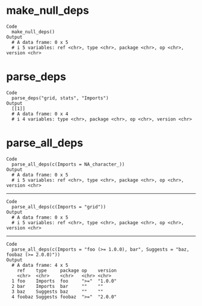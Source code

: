 # make_null_deps

    Code
      make_null_deps()
    Output
      # A data frame: 0 x 5
      # i 5 variables: ref <chr>, type <chr>, package <chr>, op <chr>, version <chr>

# parse_deps

    Code
      parse_deps("grid, stats", "Imports")
    Output
      [[1]]
      # A data frame: 0 x 4
      # i 4 variables: type <chr>, package <chr>, op <chr>, version <chr>
      

# parse_all_deps

    Code
      parse_all_deps(c(Imports = NA_character_))
    Output
      # A data frame: 0 x 5
      # i 5 variables: ref <chr>, type <chr>, package <chr>, op <chr>, version <chr>

---

    Code
      parse_all_deps(c(Imports = "grid"))
    Output
      # A data frame: 0 x 5
      # i 5 variables: ref <chr>, type <chr>, package <chr>, op <chr>, version <chr>

---

    Code
      parse_all_deps(c(Imports = "foo (>= 1.0.0), bar", Suggests = "baz, foobaz (>= 2.0.0)"))
    Output
      # A data frame: 4 x 5
        ref    type     package op    version
        <chr>  <chr>    <chr>   <chr> <chr>  
      1 foo    Imports  foo     ">="  "1.0.0"
      2 bar    Imports  bar     ""    ""     
      3 baz    Suggests baz     ""    ""     
      4 foobaz Suggests foobaz  ">="  "2.0.0"

